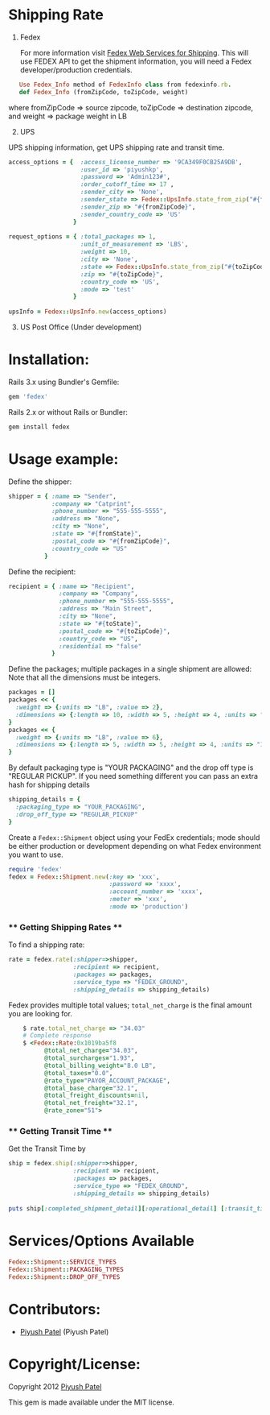 # Shipping Rate

1. Fedex

   For more information visit [Fedex Web Services for Shipping](https://www.fedex.com/wpor/web/jsp/drclinks.jsp?links=wss/index.html).
   This will use FEDEX API to get the shipment information, you will need a Fedex developer/production credentials.
```ruby
   Use Fedex_Info method of FedexInfo class from fedexinfo.rb. 
   def Fedex_Info (fromZipCode, toZipCode, weight)
````		
   where fromZipCode => source zipcode, toZipCode => destination zipcode, and weight => package weight in LB

2. UPS 

UPS shipping information, get UPS shipping rate and transit time.
```ruby
access_options = {  :access_license_number => '9CA349F0CB25A9DB',
                    :user_id => 'piyushkp',
                    :password => 'Admin123#',
                    :order_cutoff_time => 17 ,
                    :sender_city => 'None',
                    :sender_state => Fedex::UpsInfo.state_from_zip("#{fromZipCode}"),
                    :sender_zip => "#{fromZipCode}",
                    :sender_country_code => 'US'
                  }
  
request_options = { :total_packages => 1,
                    :unit_of_measurement => 'LBS',
                    :weight => 10,
                    :city => 'None',
                    :state => Fedex::UpsInfo.state_from_zip("#{toZipCode}"),
                    :zip => "#{toZipCode}",
                    :country_code => 'US',
                    :mode => 'test'
                  }
  
upsInfo = Fedex::UpsInfo.new(access_options)
````

3. US Post Office (Under development)

# Installation:

Rails 3.x using Bundler's Gemfile:

```ruby
gem 'fedex'
````

Rails 2.x or without Rails or Bundler:

```ruby
gem install fedex
```

# Usage example:

Define the shipper:

```ruby
shipper = { :name => "Sender",
            :company => "Catprint",
            :phone_number => "555-555-5555",
            :address => "None",
            :city => "None",
            :state => "#{fromState}",
            :postal_code => "#{fromZipCode}",
            :country_code => "US" 
          }
```

Define the recipient:

```ruby
recipient = { :name => "Recipient",
              :company => "Company",
              :phone_number => "555-555-5555",
              :address => "Main Street",
              :city => "None",
              :state => "#{toState}",
              :postal_code => "#{toZipCode}",
              :country_code => "US",
              :residential => "false" 
            }
```

Define the packages; multiple packages in a single shipment are allowed:
Note that all the dimensions must be integers.

```ruby
packages = []
packages << {
  :weight => {:units => "LB", :value => 2},
  :dimensions => {:length => 10, :width => 5, :height => 4, :units => "IN" }
}
packages << {
  :weight => {:units => "LB", :value => 6},
  :dimensions => {:length => 5, :width => 5, :height => 4, :units => "IN" }
}
```

By default packaging type is "YOUR PACKAGING" and the drop off type is "REGULAR PICKUP".
If you need something different you can pass an extra hash for shipping details

```ruby
shipping_details = {
  :packaging_type => "YOUR_PACKAGING",
  :drop_off_type => "REGULAR_PICKUP"
}
```

Create a `Fedex::Shipment` object using your FedEx credentials; mode should be
either production or development depending on what Fedex environment you want to use.

```ruby
require 'fedex'
fedex = Fedex::Shipment.new(:key => 'xxx',
                            :password => 'xxxx',
                            :account_number => 'xxxx',
                            :meter => 'xxx',
                            :mode => 'production')
```

### ** Getting Shipping Rates **

To find a shipping rate:

```ruby
rate = fedex.rate(:shipper=>shipper,
                  :recipient => recipient,
                  :packages => packages,
                  :service_type => "FEDEX_GROUND",
                  :shipping_details => shipping_details)
```

Fedex provides multiple total values; `total_net_charge` is the final amount you are looking for.

```ruby
    $ rate.total_net_charge => "34.03"
    # Complete response
    $ <Fedex::Rate:0x1019ba5f8
          @total_net_charge="34.03",
          @total_surcharges="1.93",
          @total_billing_weight="8.0 LB",
          @total_taxes="0.0",
          @rate_type="PAYOR_ACCOUNT_PACKAGE",
          @total_base_charge="32.1",
          @total_freight_discounts=nil,
          @total_net_freight="32.1",
          @rate_zone="51">
```
### ** Getting Transit Time **
Get the Transit Time by

```ruby
ship = fedex.ship(:shipper=>shipper,
                  :recipient => recipient,
                  :packages => packages,
                  :service_type => "FEDEX_GROUND",
                  :shipping_details => shipping_details)
 
puts ship[:completed_shipment_detail][:operational_detail] [:transit_time]
```
# Services/Options Available

```ruby
Fedex::Shipment::SERVICE_TYPES
Fedex::Shipment::PACKAGING_TYPES
Fedex::Shipment::DROP_OFF_TYPES
````

# Contributors:
- [Piyush Patel](http://github.com/piyushkp) (Piyush Patel)

# Copyright/License:
Copyright 2012 [Piyush Patel](http://imagiko.com)

This gem is made available under the MIT license.
